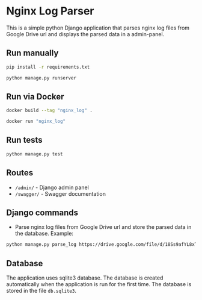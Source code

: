 # Nginx Log Parser

This is a simple python Django application that parses nginx log files from Google Drive url and displays the parsed data in a admin-panel.


## Run manually
```bash
pip install -r requirements.txt
```
```bash
python manage.py runserver
```

## Run via Docker
```bash
docker build --tag "nginx_log" .
```
```bash
docker run "nginx_log"
```

## Run tests
```bash
python manage.py test
```


## Routes
- `/admin/` - Django admin panel
- `/swagger/` - Swagger documentation


## Django commands
- Parse nginx log files from Google Drive url and store the parsed data in the database. Example:
```bash
python manage.py parse_log https://drive.google.com/file/d/18Ss9afYL8xTeyVd0ZTfFX9dqja4pBGVp/view
```


## Database
The application uses sqlite3 database. The database is created automatically when the application is run for the first time. The database is stored in the file `db.sqlite3`.